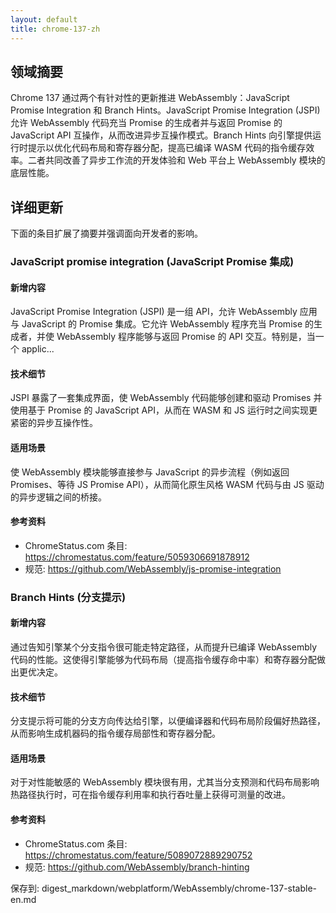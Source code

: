 ```yaml
---
layout: default
title: chrome-137-zh
---
```


## 领域摘要

Chrome 137 通过两个有针对性的更新推进 WebAssembly：JavaScript Promise Integration 和 Branch Hints。JavaScript Promise Integration (JSPI) 允许 WebAssembly 代码充当 Promise 的生成者并与返回 Promise 的 JavaScript API 互操作，从而改进异步互操作模式。Branch Hints 向引擎提供运行时提示以优化代码布局和寄存器分配，提高已编译 WASM 代码的指令缓存效率。二者共同改善了异步工作流的开发体验和 Web 平台上 WebAssembly 模块的底层性能。

## 详细更新

下面的条目扩展了摘要并强调面向开发者的影响。

### JavaScript promise integration (JavaScript Promise 集成)

#### 新增内容
JavaScript Promise Integration (JSPI) 是一组 API，允许 WebAssembly 应用与 JavaScript 的 Promise 集成。它允许 WebAssembly 程序充当 Promise 的生成者，并使 WebAssembly 程序能够与返回 Promise 的 API 交互。特别是，当一个 applic...

#### 技术细节
JSPI 暴露了一套集成界面，使 WebAssembly 代码能够创建和驱动 Promises 并使用基于 Promise 的 JavaScript API，从而在 WASM 和 JS 运行时之间实现更紧密的异步互操作性。

#### 适用场景
使 WebAssembly 模块能够直接参与 JavaScript 的异步流程（例如返回 Promises、等待 JS Promise API），从而简化原生风格 WASM 代码与由 JS 驱动的异步逻辑之间的桥接。

#### 参考资料
- ChromeStatus.com 条目: https://chromestatus.com/feature/5059306691878912
- 规范: https://github.com/WebAssembly/js-promise-integration

### Branch Hints (分支提示)

#### 新增内容
通过告知引擎某个分支指令很可能走特定路径，从而提升已编译 WebAssembly 代码的性能。这使得引擎能够为代码布局（提高指令缓存命中率）和寄存器分配做出更优决定。

#### 技术细节
分支提示将可能的分支方向传达给引擎，以便编译器和代码布局阶段偏好热路径，从而影响生成机器码的指令缓存局部性和寄存器分配。

#### 适用场景
对于对性能敏感的 WebAssembly 模块很有用，尤其当分支预测和代码布局影响热路径执行时，可在指令缓存利用率和执行吞吐量上获得可测量的改进。

#### 参考资料
- ChromeStatus.com 条目: https://chromestatus.com/feature/5089072889290752
- 规范: https://github.com/WebAssembly/branch-hinting

保存到: digest_markdown/webplatform/WebAssembly/chrome-137-stable-en.md
